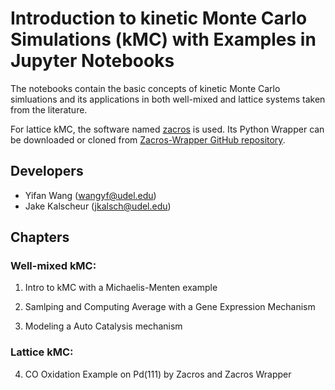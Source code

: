 # Introduction to kinetic Monte Carlo Simulations (kMC) with Examples in Jupyter Notebooks 

The notebooks contain the basic concepts of kinetic Monte Carlo simluations and its applications in both well-mixed and lattice systems taken from the literature. 

For lattice kMC, the software named [zacros](http://zacros.org/) is used. Its Python Wrapper can be downloaded or cloned from [Zacros-Wrapper GitHub repository](https://github.com/VlachosGroup/Zacros-Wrapper). 

## Developers

- Yifan Wang (wangyf@udel.edu)
- Jake Kalscheur (jkalsch@udel.edu)

## Chapters

### Well-mixed kMC:

1. Intro to kMC with a Michaelis-Menten example

2. Samlping and Computing Average with a Gene Expression Mechanism

3. Modeling a Auto Catalysis mechanism

### Lattice kMC:

4. CO Oxidation Example on Pd(111) by Zacros and Zacros Wrapper
